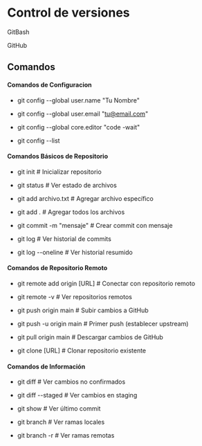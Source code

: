 # Control de versiones
GitBash

GitHub

## Comandos

#### Comandos de Configuracion
- git config --global user.name "Tu Nombre"

- git config --global user.email "tu@email.com"

- git config --global core.editor "code -wait"

- git config --list

#### Comandos Básicos de Repositorio
- git init # Inicializar repositorio

- git status # Ver estado de archivos

- git add archivo.txt # Agregar archivo específico

- git add . # Agregar todos los archivos

- git commit -m "mensaje" # Crear commit con mensaje

- git log # Ver historial de commits

- git log --oneline # Ver historial resumido

#### Comandos de Repositorio Remoto
- git remote add origin [URL] # Conectar con repositorio remoto

- git remote -v # Ver repositorios remotos

- git push origin main # Subir cambios a GitHub

- git push -u origin main # Primer push (establecer upstream)

- git pull origin main # Descargar cambios de GitHub

- git clone [URL] # Clonar repositorio existente

#### Comandos de Información
- git diff # Ver cambios no confirmados

- git diff --staged # Ver cambios en staging

- git show # Ver último commit

- git branch # Ver ramas locales

- git branch -r # Ver ramas remotas